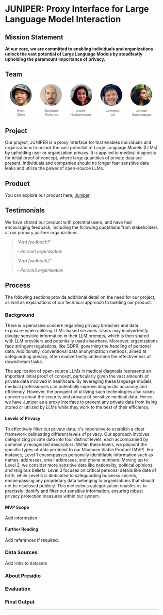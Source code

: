 # JUNIPER: Proxy Interface for Large Language Model Interaction

## Mission Statement

**At our core, we are committed to enabling individuals and organizations unlock the vast potential of Large Language Models by steadfastly upholding the paramount importance of privacy.**

## Team

![""](images/team.png)

## Project

Our project, JUNIPER is a proxy interface for that enables individuals and organizations to unlock the vast potential of Large Language Models (LLMs) by upholding user or organization privacy. It is applied to medical diagnosis for initial proof of concept, where large quantities of private data are present. Individuals and companies should no longer fear sensitive data leaks and utilize the power of open-source LLMs.

## Product

You can explore our product here, [Juniper](link).

## Testimonials

We have shared our product with potential users, and have had encouraging feedback, including the following quotations from stakeholders at our primary partner organizations.

> *“Add feedback1”*
>
> *- Person1,organisation*

> *“Add feedback2”*
>
> *- Person2,organisation*

## Process

The following sections provide additional detail on the need for our project, as well as explanations of our technical approach to building our product.

### Background

There is a pervasive concern regarding privacy breaches and data exposure when utilizing LLMs-based services. Users may inadvertently divulge sensitive information in their LLM prompts, which is then shared with LLM providers and potentially used elsewhere. Moreover, organizations face stringent regulations, like GDPR, governing the handling of personal data. Additionally, conventional data anonymization methods, aimed at safeguarding privacy, often inadvertently undermine the effectiveness of downstream tasks.  

The application of open-source LLMs in medical diagnosis represents an important initial proof of concept, particularly given the vast amounts of private data involved in healthcare. By leveraging these language models, medical professionals can potentially improve diagnostic accuracy and efficiency. However, the prospect of utilizing such technologies also raises concerns about the security and privacy of sensitive medical data. Hence, we have Juniper as a proxy interface to prevent any private data from being stored or utilized by LLMs while they work to the best of their efficiency.

#### Levels of Privacy

To effectively filter out private data, it's imperative to establish a clear framework delineating different levels of privacy. Our approach involves categorizing private data into four distinct levels, each accompanied by commonly recognized descriptors. Within these levels, we pinpoint the specific types of data pertinent to our Minimum Viable Product (MVP). For instance, Level 1 encompasses personally identifiable information such as names, addresses, email addresses, and phone numbers. Moving up to Level 2, we consider more sensitive data like nationality, political opinions, and religious beliefs. Level 3 focuses on critical personal details like date of birth, while Level 4 is dedicated to safeguarding business secrets, encompassing any proprietary data belonging to organizations that should not be disclosed publicly. This meticulous categorization enables us to precisely identify and filter out sensitive information, ensuring robust privacy protection measures within our system.

#### MVP Scope

Add information

#### Further Reading
Add references if required.


### Data Sources
Add links to datasets

### About Presidio

### Evaluation

### Final Output

---
